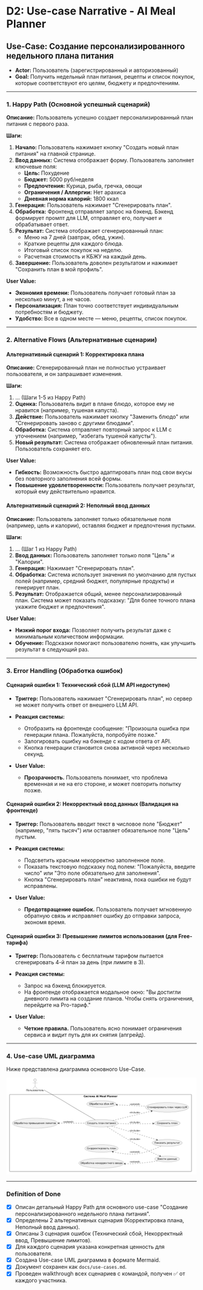 # D2: Use-case Narrative - AI Meal Planner

## Use-Case: Создание персонализированного недельного плана питания

- **Actor:** Пользователь (зарегистрированный и авторизованный)
- **Goal:** Получить недельный план питания, рецепты и список покупок, которые соответствуют его целям, бюджету и предпочтениям.

---

### 1. Happy Path (Основной успешный сценарий)

**Описание:** Пользователь успешно создает персонализированный план питания с первого раза.

**Шаги:**

1.  **Начало:** Пользователь нажимает кнопку "Создать новый план питания" на главной странице.
2.  **Ввод данных:** Система отображает форму. Пользователь заполняет ключевые поля:
    - **Цель:** Похудение
    - **Бюджет:** 5000 руб/неделя
    - **Предпочтения:** Курица, рыба, гречка, овощи
    - **Ограничения / Аллергии:** Нет арахиса
    - **Дневная норма калорий:** 1800 ккал
3.  **Генерация:** Пользователь нажимает "Сгенерировать план".
4.  **Обработка:** Фронтенд отправляет запрос на бэкенд. Бэкенд формирует промпт для LLM, отправляет его, получает и обрабатывает ответ.
5.  **Результат:** Система отображает сгенерированный план:
    - Меню на 7 дней (завтрак, обед, ужин).
    - Краткие рецепты для каждого блюда.
    - Итоговый список покупок на неделю.
    - Расчетная стоимость и КБЖУ на каждый день.
6.  **Завершение:** Пользователь доволен результатом и нажимает "Сохранить план в мой профиль".

**User Value:**

- **Экономия времени:** Пользователь получает готовый план за несколько минут, а не часов.
- **Персонализация:** План точно соответствует индивидуальным потребностям и бюджету.
- **Удобство:** Все в одном месте — меню, рецепты, список покупок.

---

### 2. Alternative Flows (Альтернативные сценарии)

#### Альтернативный сценарий 1: Корректировка плана

**Описание:** Сгенерированный план не полностью устраивает пользователя, и он запрашивает изменения.

**Шаги:**

1.  ... (Шаги 1-5 из Happy Path)
2.  **Оценка:** Пользователь видит в плане блюдо, которое ему не нравится (например, тушеная капуста).
3.  **Действие:** Пользователь нажимает кнопку "Заменить блюдо" или "Сгенерировать заново с другими блюдами".
4.  **Обработка:** Система отправляет повторный запрос к LLM с уточнением (например, "избегать тушеной капусты").
5.  **Новый результат:** Система отображает обновленный план питания. Пользователь сохраняет его.

**User Value:**

- **Гибкость:** Возможность быстро адаптировать план под свои вкусы без повторного заполнения всей формы.
- **Повышение удовлетворенности:** Пользователь получает результат, который ему действительно нравится.

#### Альтернативный сценарий 2: Неполный ввод данных

**Описание:** Пользователь заполняет только обязательные поля (например, цель и калории), оставляя бюджет и предпочтения пустыми.

**Шаги:**

1.  ... (Шаг 1 из Happy Path)
2.  **Ввод данных:** Пользователь заполняет только поля "Цель" и "Калории".
3.  **Генерация:** Нажимает "Сгенерировать план".
4.  **Обработка:** Система использует значения по умолчанию для пустых полей (например, средний бюджет, популярные продукты) и генерирует план.
5.  **Результат:** Отображается общий, менее персонализированный план. Система может показать подсказку: "Для более точного плана укажите бюджет и предпочтения".

**User Value:**

- **Низкий порог входа:** Позволяет получить результат даже с минимальным количеством информации.
- **Обучение:** Подсказки помогают пользователю понять, как улучшить результат в следующий раз.

---

### 3. Error Handling (Обработка ошибок)

#### Сценарий ошибки 1: Технический сбой (LLM API недоступен)

- **Триггер:** Пользователь нажимает "Сгенерировать план", но сервер не может получить ответ от внешнего LLM API.
- **Реакция системы:**
  - Отобразить на фронтенде сообщение: "Произошла ошибка при генерации плана. Пожалуйста, попробуйте позже."
  - Залогировать ошибку на бэкенде с кодом ответа от API.
  - Кнопка генерации становится снова активной через несколько секунд.
- **User Value:**

  - **Прозрачность.** Пользователь понимает, что проблема временная и не на его стороне, и может повторить попытку позже.

#### Сценарий ошибки 2: Некорректный ввод данных (Валидация на фронтенде)

- **Триггер:** Пользователь вводит текст в числовое поле "Бюджет" (например, "пять тысяч") или оставляет обязательное поле "Цель" пустым.
- **Реакция системы:**
  - Подсветить красным некорректно заполненное поле.
  - Показать текстовую подсказку под полем: "Пожалуйста, введите число" или "Это поле обязательно для заполнения".
  - Кнопка "Сгенерировать план" неактивна, пока ошибки не будут исправлены.
- **User Value:**

  - **Предотвращение ошибок.** Пользователь получает мгновенную обратную связь и исправляет ошибку до отправки запроса, экономя время.

#### Сценарий ошибки 3: Превышение лимитов использования (для Free-тарифа)

- **Триггер:** Пользователь с бесплатным тарифом пытается сгенерировать 4-й план за день (при лимите в 3).
- **Реакция системы:**
  - Запрос на бэкенд блокируется.
  - На фронтенде отображается модальное окно: "Вы достигли дневного лимита на создание планов. Чтобы снять ограничения, перейдите на Pro-тариф."
- **User Value:**

  - **Четкие правила.** Пользователь ясно понимает ограничения сервиса и видит путь для их снятия (апгрейд).

---

### 4. Use-case UML диаграмма

Ниже представлена диаграмма основного Use-Case.

![](../utils/uml.png)

---

### Definition of Done

- [x] Описан детальный Happy Path для основного use-case "Создание персонализированного недельного плана питания".
- [x] Определены 2 альтернативных сценария (Корректировка плана, Неполный ввод данных).
- [x] Описаны 3 сценария ошибок (Технический сбой, Некорректный ввод, Превышение лимитов).
- [x] Для каждого сценария указана конкретная ценность для пользователя.
- [x] Создана Use-case UML диаграмма в формате Mermaid.
- [x] Документ сохранен как `docs/use-cases.md`.
- [x] Проведен walkthrough всех сценариев с командой, получен ✅ от каждого участника.
